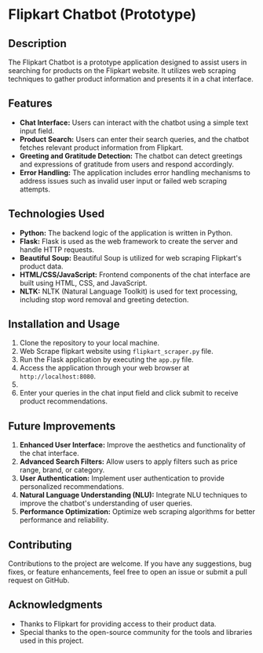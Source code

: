 # Flipkart Chatbot (Prototype)

## Description
The Flipkart Chatbot is a prototype application designed to assist users in searching for products on the Flipkart website. It utilizes web scraping techniques to gather product information and presents it in a chat interface.

## Features
- **Chat Interface:** Users can interact with the chatbot using a simple text input field.
- **Product Search:** Users can enter their search queries, and the chatbot fetches relevant product information from Flipkart.
- **Greeting and Gratitude Detection:** The chatbot can detect greetings and expressions of gratitude from users and respond accordingly.
- **Error Handling:** The application includes error handling mechanisms to address issues such as invalid user input or failed web scraping attempts.

## Technologies Used
- **Python:** The backend logic of the application is written in Python.
- **Flask:** Flask is used as the web framework to create the server and handle HTTP requests.
- **Beautiful Soup:** Beautiful Soup is utilized for web scraping Flipkart's product data.
- **HTML/CSS/JavaScript:** Frontend components of the chat interface are built using HTML, CSS, and JavaScript.
- **NLTK:** NLTK (Natural Language Toolkit) is used for text processing, including stop word removal and greeting detection.

## Installation and Usage
1. Clone the repository to your local machine.
2. Web Scrape flipkart website using `flipkart_scraper.py` file.
3. Run the Flask application by executing the `app.py` file.
4. Access the application through your web browser at `http://localhost:8080`.
5. 
6. Enter your queries in the chat input field and click submit to receive product recommendations.

## Future Improvements
1. **Enhanced User Interface:** Improve the aesthetics and functionality of the chat interface.
2. **Advanced Search Filters:** Allow users to apply filters such as price range, brand, or category.
3. **User Authentication:** Implement user authentication to provide personalized recommendations.
4. **Natural Language Understanding (NLU):** Integrate NLU techniques to improve the chatbot's understanding of user queries.
5. **Performance Optimization:** Optimize web scraping algorithms for better performance and reliability.

## Contributing
Contributions to the project are welcome. If you have any suggestions, bug fixes, or feature enhancements, feel free to open an issue or submit a pull request on GitHub.

## Acknowledgments
- Thanks to Flipkart for providing access to their product data.
- Special thanks to the open-source community for the tools and libraries used in this project.
